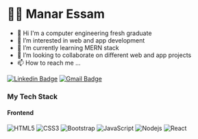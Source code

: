 # :woman_technologist: Manar Essam
- 👋 Hi I'm a computer engineering fresh graduate
- 👀 I’m interested in web and app development 
- 🌱 I’m currently learning MERN stack
- 💞️ I’m looking to collaborate on different web and app projects
- 📫 How to reach me ...


[![Linkedin Badge](https://img.shields.io/badge/-LinkedIn-blue?style=flat-square&logo=Linkedin&logoColor=white&link=https://www.linkedin.com/in/manar-eldredy-909)](https://www.linkedin.com/in/manar-eldredy-909)
[![Gmail Badge](https://img.shields.io/badge/-Gmail-c14438?style=flat-square&logo=Gmail&logoColor=white&link=mailto:manareldredy@gmail.com)](mailto:manareldredy@gmail.com)


### My Tech Stack



#### Frontend
![HTML5](https://img.shields.io/badge/-HTML5-%23E44D27?style=flat-square&logo=html5&logoColor=ffffff)
![CSS3](https://img.shields.io/badge/-CSS3-%231572B6?style=flat-square&logo=css3)
![Bootstrap](https://img.shields.io/badge/-Bootstrap-563D7C?style=flat-square&logo=bootstrap)
![JavaScript](https://img.shields.io/badge/-JavaScript-%23F7DF1C?style=flat-square&logo=javascript&logoColor=000000&labelColor=%23F7DF1C&color=%23FFCE5A)
![Nodejs](https://img.shields.io/badge/-Nodejs-black?style=flat-square&logo=Node.js)
![React](https://img.shields.io/badge/-React-%23282C34?style=flat-square&logo=react)



